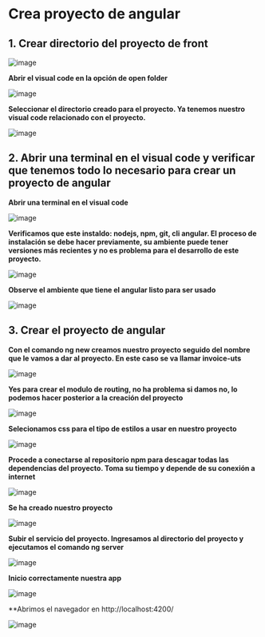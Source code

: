 # Crea proyecto de angular


## 1. Crear directorio del proyecto de front 

![image](https://user-images.githubusercontent.com/31961588/164351559-1f100a89-59cb-4c0c-8e9c-1de9c54e7fdf.png)

**Abrir el visual code en la opción de open folder**

![image](https://user-images.githubusercontent.com/31961588/164351651-45b9d0d7-0b73-4b43-8d98-711741592d5b.png)


**Seleccionar el directorio creado para el proyecto. Ya tenemos nuestro visual code relacionado con el proyecto.**

![image](https://user-images.githubusercontent.com/31961588/164351755-cc742d1b-b179-493f-a35a-30419e656345.png)

## 2. Abrir una terminal en el visual code y verificar que tenemos todo lo necesario para crear un proyecto de angular

**Abrir una terminal en el visual code**

![image](https://user-images.githubusercontent.com/31961588/164351956-3b9b9642-0994-4170-9bcd-bd10cb037231.png)

**Verificamos que este instaldo: nodejs, npm, git, cli angular. El  proceso de instalación se debe hacer previamente, su ambiente puede tener versiones más recientes y no es problema para el desarrollo de este proyecto.**

![image](https://user-images.githubusercontent.com/31961588/164352510-75872ae0-0102-4f2a-9828-ef5e24a4e5de.png)

**Observe el ambiente que tiene el angular listo para ser usado**

![image](https://user-images.githubusercontent.com/31961588/164352823-a1588fa3-cd73-4367-8b07-f6fc5eba8584.png)

## 3. Crear el proyecto de angular

**Con el comando ng new creamos nuestro proyecto seguido del nombre que le vamos a dar al proyecto. En este caso se va llamar invoice-uts**

![image](https://user-images.githubusercontent.com/31961588/164353034-353785ea-a7cd-4579-a516-f7e41c9d84eb.png)

**Yes para crear el modulo de routing, no ha problema si damos no, lo podemos hacer posterior a la creación del proyecto**

![image](https://user-images.githubusercontent.com/31961588/164353213-7c8c5ae3-83a7-4d53-a1c8-1ae55068c77f.png)

**Selecionamos css para el tipo de estilos a usar en nuestro proyecto**

![image](https://user-images.githubusercontent.com/31961588/164353279-99a1c4e3-bc9d-4dcf-b825-8b1845ce718f.png)

**Procede a conectarse al repositorio npm para descagar todas las dependencias del proyecto. Toma su tiempo y depende de su conexión a internet**

![image](https://user-images.githubusercontent.com/31961588/164353845-14aaa262-cc79-418e-a4dd-00bb2601392c.png)

**Se ha creado nuestro proyecto**

![image](https://user-images.githubusercontent.com/31961588/164353403-233f4626-a68d-4ee3-a36b-c8652fa5a63f.png)

**Subir el servicio del proyecto. Ingresamos al directorio del proyecto y ejecutamos el comando ng server**

![image](https://user-images.githubusercontent.com/31961588/164354095-84d65e26-2655-44fa-9cb6-3492c50fae0a.png)

**Inicio correctamente nuestra app**

![image](https://user-images.githubusercontent.com/31961588/164354248-b8d5f014-452d-45e8-8c9b-ee5a60e82ed4.png)

**Abrimos el navegador en http://localhost:4200/

![image](https://user-images.githubusercontent.com/31961588/164354371-f8d36243-be59-4964-8594-13d7f64c7328.png)









